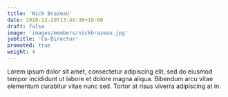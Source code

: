```yaml
---
title: 'Nick Brazeau'
date: 2018-12-20T13:44:30+10:00
draft: false
image: 'images/members/nickbrazeau.jpg'
jobtitle: 'Co-Director'
promoted: true
weight: 4
---
```


Lorem ipsum dolor sit amet, consectetur adipiscing elit, sed do eiusmod tempor incididunt ut labore et dolore magna aliqua. Bibendum arcu vitae elementum curabitur vitae nunc sed. Tortor at risus viverra adipiscing at in.
